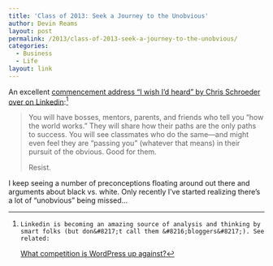 ```yaml
---
title: 'Class of 2013: Seek a Journey to the Unobvious'
author: Devin Reams
layout: post
permalink: /2013/class-of-2013-seek-a-journey-to-the-unobvious/
categories:
  - Business
  - Life
layout: link
---
```

An excellent [commencement address &#8220;I wish I&#8217;d heard&#8221; by Chris Schroeder over on Linkedin][1]:[^1]

> You will have bosses, mentors, parents, and friends who tell you &#8220;how the world works.&#8221; They will share how their paths are the only paths to success. You will see classmates who do the same—and might even feel they are &#8220;passing you&#8221; (whatever that means) in their pursuit of the obvious. Good for them.
> 
> Resist. 

I keep seeing a number of preconceptions floating around out there and arguments about black vs. white. Only recently I&#8217;ve started realizing there&#8217;s a lot of &#8220;unobvious&#8221; being missed&#8230;

[^1]:    Linkedin is becoming an amazing source of analysis and thinking by smart folks (but don&#8217;t call them &#8216;bloggers&#8217;). See related: 
    [What competition is WordPress up against?][2]

 [1]: http://www.linkedin.com/today/post/article/20130521094917-18642888-class-of-2013-seek-a-journey-to-the-unobvious
 [2]: http://devin.reams.me/2013/what-competition-is-wordpress-up-against/